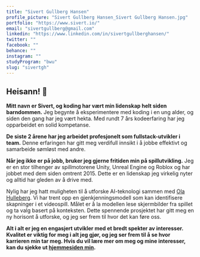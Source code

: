 ```yaml
---
title: "Sivert Gullberg Hansen"
profile_picture: "Sivert Gullberg Hansen_Sivert Gullberg Hansen.jpg"
portfolio: "https://www.sivert.io/"
email: "sivertgullberg@gmail.com"
linkedin: "https://www.linkedin.com/in/sivertgullberghansen/"
twitter: ""
facebook: ""
behance: ""
instagram: ""
studyProgram: "bwu"
slug: "sivertgh"
---
```


## Heisann! 👋

**Mitt navn er Sivert, og koding har vært min lidenskap helt siden barndommen.** Jeg begynte å eksperimentere med koding i en ung alder, og siden den gang har jeg vært hekta. Med rundt 7 års kodeerfaring har jeg opparbeidet en solid kompetanse.

**De siste 2 årene har jeg arbeidet profesjonelt som fullstack-utvikler i team.** Denne erfaringen har gitt meg verdifull innsikt i å jobbe effektivt og samarbeide sømløst med andre.

**Når jeg ikke er på jobb, bruker jeg gjerne fritiden min på spillutvikling.** Jeg er en stor tilhenger av spillmotorene Unity, Unreal Engine og Roblox og har jobbet med dem siden omtrent 2015. Dette er en lidenskap jeg virkelig nyter og alltid har gleden av å drive med.

Nylig har jeg hatt muligheten til å utforske AI-teknologi sammen med <a target='_blank' href='/bwu/olahul'>Ola Hulleberg</a>. Vi har trent opp en gjenkjenningsmodell som kan identifisere skapninger i et videospill. Målet er å la modellen lese skjermbilder fra spillet og ta valg basert på konteksten. Dette spennende prosjektet har gitt meg en ny horisont å utforske, og jeg ser frem til hvor det kan føre oss.

**Alt i alt er jeg en engasjert utvikler med et bredt spekter av interesser. Kvalitet er viktig for meg i alt jeg gjør, og jeg ser frem til å se hvor karrieren min tar meg. Hvis du vil lære mer om meg og mine interesser, kan du sjekke ut <a target='_blank' href='https://sivert.io/'>hjemmesiden min</a>.**
